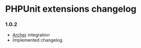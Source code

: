 # PHPUnit extensions changelog

### 1.0.2

* [Archer](https://github.com/IcecaveStudios/archer) integration
* Implemented changelog
